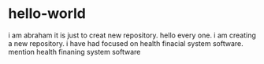 # hello-world
i am abraham
it is just to creat new repository.
hello every one.
i am creating a new repository.
i have had focused on health finacial system software.
mention health finaning system software
